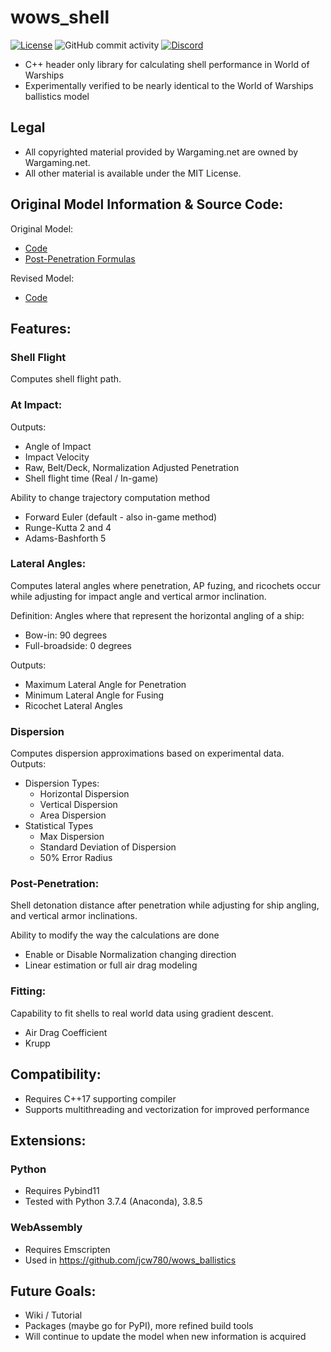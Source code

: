 # wows_shell
[![License](https://img.shields.io/github/license/jcw780/ShellCPP)](./LICENSE)
![GitHub commit activity](https://img.shields.io/github/commit-activity/y/jcw780/ShellCPP?style=plastic)
[![Discord](https://discordapp.com/api/guilds/731224331136532531/widget.png)](https://discord.gg/fpDB9y5)
- C++ header only library for calculating shell performance in World of Warships
- Experimentally verified to be nearly identical to the World of Warships ballistics model
## Legal
- All copyrighted material provided by Wargaming.net are owned by Wargaming.net.
- All other material is available under the MIT License.
## Original Model Information & Source Code:
Original Model:
- [Code](https://pastebin.com/1NEwkf7R)
- [Post-Penetration Formulas](https://www.reddit.com/r/WorldOfWarships/comments/560yg2/wows_ballistic_model_penetration) <br/>

Revised Model:
- [Code](https://pastebin.com/GXUt7BMJ)
## Features:
### Shell Flight
Computes shell flight path.
### At Impact:
Outputs:
  - Angle of Impact
  - Impact Velocity 
  - Raw, Belt/Deck, Normalization Adjusted Penetration 
  - Shell flight time (Real / In-game) <br/>

Ability to change trajectory computation method
  - Forward Euler (default - also in-game method) 
  - Runge-Kutta 2 and 4 
  - Adams-Bashforth 5
### Lateral Angles: 
Computes lateral angles where penetration, AP fuzing, and ricochets occur while adjusting for impact angle and vertical armor inclination. <br/>

Definition: Angles where that represent the horizontal angling of a ship:
  - Bow-in: 90 degrees 
  - Full-broadside: 0 degrees <br/>

Outputs:
  - Maximum Lateral Angle for Penetration 
  - Minimum Lateral Angle for Fusing 
  - Ricochet Lateral Angles <br/>

### Dispersion
Computes dispersion approximations based on experimental data. <br/>
Outputs:
  - Dispersion Types:
    - Horizontal Dispersion 
    - Vertical Dispersion
    - Area Dispersion
  - Statistical Types
    - Max Dispersion
    - Standard Deviation of Dispersion
    - 50% Error Radius

### Post-Penetration:
Shell detonation distance after penetration while adjusting for ship angling, and vertical armor inclinations. <br/>

Ability to modify the way the calculations are done 
- Enable or Disable Normalization changing direction
- Linear estimation or full air drag modeling
### Fitting:
Capability to fit shells to real world data using gradient descent. 
- Air Drag Coefficient
- Krupp
## Compatibility:
- Requires C++17 supporting compiler
- Supports multithreading and vectorization for improved performance
## Extensions:
### Python 
- Requires Pybind11
- Tested with Python 3.7.4 (Anaconda), 3.8.5
### WebAssembly 
- Requires Emscripten
- Used in https://github.com/jcw780/wows_ballistics
## Future Goals:
- Wiki / Tutorial
- Packages (maybe go for PyPI), more refined build tools
- Will continue to update the model when new information is acquired



